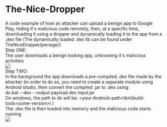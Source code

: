 # The-Nice-Dropper
A code example of how an attacker can upload a benign app to Google Play, hiding it's malicious code remotely, then, at a specific time, downloading it using a dropper and dynamically loading it to the app from a .dex file (The dynamically loaded .dex lib can be found under TheNiceDropper/pwnage/)\
Step ONE:\
The user downloads a benign looking app, unknowing it's malicious activities\
<img src="https://github.com/dor-alt/The-Nice-Dropper/raw/master/TheNiceDropper/1.png" />
\
Step TWO:\
In the background the app downloads a pre-compiled .dex file made by the attacker (in order to do so, you need to create a separate module using Android studio, then convert the compiled .jar to .dex using:\
dx.bat --dex --output payload.dex  input.jar\
On windows, the path to dx will be:  \<your-Android-path>\bin\build-tools\<some-version>\ )\
The .dex file is then loaded into memory and the malicious code starts running\
<img src="https://github.com/dor-alt/The-Nice-Dropper/raw/master/TheNiceDropper/2.JPG" />
